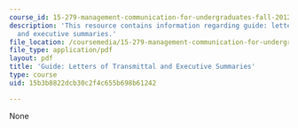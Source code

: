 ```yaml
---
course_id: 15-279-management-communication-for-undergraduates-fall-2012
description: 'This resource contains information regarding guide: letters of transmittal
  and executive summaries.'
file_location: /coursemedia/15-279-management-communication-for-undergraduates-fall-2012/15b3b8822dcb30c2f4c655b698b61242_MIT15_279F12_lttrsExecSumm.pdf
file_type: application/pdf
layout: pdf
title: 'Guide: Letters of Transmittal and Executive Summaries'
type: course
uid: 15b3b8822dcb30c2f4c655b698b61242

---
```

None